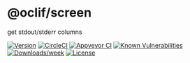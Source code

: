 @oclif/screen
=============

get stdout/stderr columns

[![Version](https://img.shields.io/npm/v/@oclif/screen.svg)](https://npmjs.org/package/@oclif/screen)
[![CircleCI](https://circleci.com/gh/oclif/screen/tree/master.svg?style=svg)](https://circleci.com/gh/oclif/screen/tree/master)
[![Appveyor CI](https://ci.appveyor.com/api/projects/status/github/oclif/screen?branch=master&svg=true)](https://ci.appveyor.com/project/heroku/screen/branch/master)
[![Known Vulnerabilities](https://snyk.io/test/npm/@oclif/screen/badge.svg)](https://snyk.io/test/npm/@oclif/screen)
[![Downloads/week](https://img.shields.io/npm/dw/@oclif/screen.svg)](https://npmjs.org/package/@oclif/screen)
[![License](https://img.shields.io/npm/l/@oclif/screen.svg)](https://github.com/oclif/screen/blob/master/package.json)

